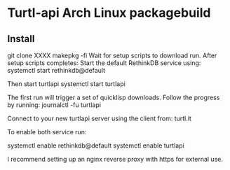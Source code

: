 # Turtl-api Arch Linux packagebuild

## Install
git clone XXXX
makepkg -fi
Wait for setup scripts to download run.
 After setup scripts completes:
 Start the default RethinkDB service using:
 systemctl start rethinkdb@default
 
 Then start turtlapi
 systemctl start turtlapi
 
 The first run will trigger a set of quicklisp downloads. Follow the progress by running:
 journalctl -fu turtlapi

 Connect to your new turtlapi server using the client from:
 turtl.it 

 To enable both service run:

 systemctl enable rethinkdb@default
 systemctl enable turtlapi

I recommend setting up an nginx reverse proxy with https for external use.
